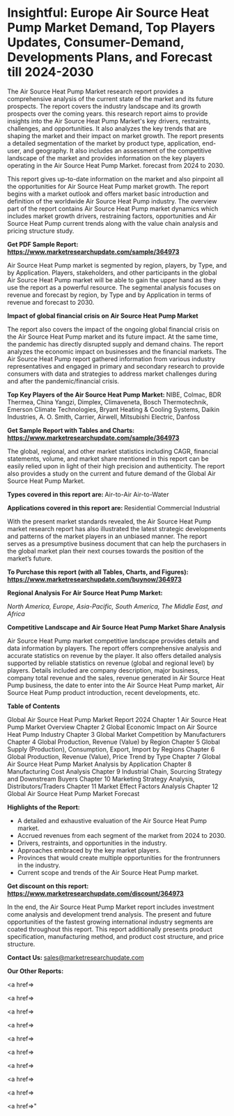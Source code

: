 # Insightful: Europe Air Source Heat Pump Market Demand, Top Players Updates, Consumer-Demand, Developments Plans, and Forecast till 2024-2030

The Air Source Heat Pump Market research report provides a comprehensive analysis of the current state of the market and its future prospects. The report covers the industry landscape and its growth prospects over the coming years. this research report aims to provide insights into the Air Source Heat Pump Market's key drivers, restraints, challenges, and opportunities. It also analyzes the key trends that are shaping the market and their impact on market growth. The report presents a detailed segmentation of the market by product type, application, end-user, and geography. It also includes an assessment of the competitive landscape of the market and provides information on the key players operating in the Air Source Heat Pump Market. forecast from 2024 to 2030.

This report gives up-to-date information on the market and also pinpoint all the opportunities for Air Source Heat Pump market growth. The report begins with a market outlook and offers market basic introduction and definition of the worldwide Air Source Heat Pump industry. The overview part of the report contains Air Source Heat Pump market dynamics which includes market growth drivers, restraining factors, opportunities and Air Source Heat Pump current trends along with the value chain analysis and pricing structure study.

<strong><b>Get PDF Sample Report: <a href=https://www.marketresearchupdate.com/sample/364973>https://www.marketresearchupdate.com/sample/364973</a></b></strong>

Air Source Heat Pump market is segmented by region, players, by Type, and by Application. Players, stakeholders, and other participants in the global Air Source Heat Pump market will be able to gain the upper hand as they use the report as a powerful resource. The segmental analysis focuses on revenue and forecast by region, by Type and by Application in terms of revenue and forecast to 2030.

<strong><b>Impact of global financial crisis on Air Source Heat Pump Market</b></strong>

The report also covers the impact of the ongoing global financial crisis on the Air Source Heat Pump market and its future impact. At the same time, the pandemic has directly disrupted supply and demand chains. The report analyzes the economic impact on businesses and the financial markets. The Air Source Heat Pump report gathered information from various industry representatives and engaged in primary and secondary research to provide consumers with data and strategies to address market challenges during and after the pandemic/financial crisis.

<strong><b>Top Key Players of the Air Source Heat Pump Market:
</b></strong>NIBE, Colmac, BDR Thermea, China Yangzi, Dimplex, Climaveneta, Bosch Thermotechnik, Emerson Climate Technologies, Bryant Heating & Cooling Systems, Daikin Industries, A. O. Smith, Carrier, Airwell, Mitsubishi Electric, Danfoss<strong><b>
</b></strong>

<strong><b>Get Sample Report with Tables and Charts: <a href=https://www.marketresearchupdate.com/sample/364973>https://www.marketresearchupdate.com/sample/364973</a></b></strong>

The global, regional, and other market statistics including CAGR, financial statements, volume, and market share mentioned in this report can be easily relied upon in light of their high precision and authenticity. The report also provides a study on the current and future demand of the Global Air Source Heat Pump Market.

<strong><b>Types covered in this report are:
</b></strong>Air-to-Air
Air-to-Water<strong><b>
</b></strong>

<strong><b>Applications covered in this report are:
</b></strong>Residential
Commercial
Industrial<strong><b>
</b></strong>

With the present market standards revealed, the Air Source Heat Pump market research report has also illustrated the latest strategic developments and patterns of the market players in an unbiased manner. The report serves as a presumptive business document that can help the purchasers in the global market plan their next courses towards the position of the market’s future.

<strong><b>To Purchase this report (with all Tables, Charts, and Figures): <a href=https://www.marketresearchupdate.com/buynow/364973>https://www.marketresearchupdate.com/buynow/364973</a></b></strong>

<strong><b>Regional Analysis For Air Source Heat Pump Market:</b></strong>

<em><i>North America, Europe, Asia-Pacific, South America, The Middle East, and Africa</i></em>

<strong><b>Competitive Landscape and Air Source Heat Pump Market Share Analysis</b></strong>

Air Source Heat Pump market competitive landscape provides details and data information by players. The report offers comprehensive analysis and accurate statistics on revenue by the player. It also offers detailed analysis supported by reliable statistics on revenue (global and regional level) by players. Details included are company description, major business, company total revenue and the sales, revenue generated in Air Source Heat Pump business, the date to enter into the Air Source Heat Pump market, Air Source Heat Pump product introduction, recent developments, etc.

<strong><b>Table of Contents</b></strong>

Global Air Source Heat Pump Market Report 2024
Chapter 1 Air Source Heat Pump Market Overview
Chapter 2 Global Economic Impact on Air Source Heat Pump Industry
Chapter 3 Global Market Competition by Manufacturers
Chapter 4 Global Production, Revenue (Value) by Region
Chapter 5 Global Supply (Production), Consumption, Export, Import by Regions
Chapter 6 Global Production, Revenue (Value), Price Trend by Type
Chapter 7 Global Air Source Heat Pump Market Analysis by Application
Chapter 8 Manufacturing Cost Analysis
Chapter 9 Industrial Chain, Sourcing Strategy and Downstream Buyers
Chapter 10 Marketing Strategy Analysis, Distributors/Traders
Chapter 11 Market Effect Factors Analysis
Chapter 12 Global Air Source Heat Pump Market Forecast

<strong><b>Highlights of the Report:</b></strong>

- A detailed and exhaustive evaluation of the Air Source Heat Pump market.
- Accrued revenues from each segment of the market from 2024 to 2030.
- Drivers, restraints, and opportunities in the industry.
- Approaches embraced by the key market players.
- Provinces that would create multiple opportunities for the frontrunners in the industry.
- Current scope and trends of the Air Source Heat Pump market.

<strong><b>Get discount on this report: <a href=https://www.marketresearchupdate.com/discount/364973>https://www.marketresearchupdate.com/discount/364973</a></b></strong>

In the end, the Air Source Heat Pump Market report includes investment come analysis and development trend analysis. The present and future opportunities of the fastest growing international industry segments are coated throughout this report. This report additionally presents product specification, manufacturing method, and product cost structure, and price structure.

<strong><b>Contact Us:
</b></strong>sales@marketresearchupdate.com

<strong>Our Other Reports:</strong>

<a href=></a>

<a href=></a>

<a href=></a>

<a href=></a>

<a href=></a>

<a href=></a>

<a href=></a>

<a href=></a>

<a href=></a>

<a href=></a>"
